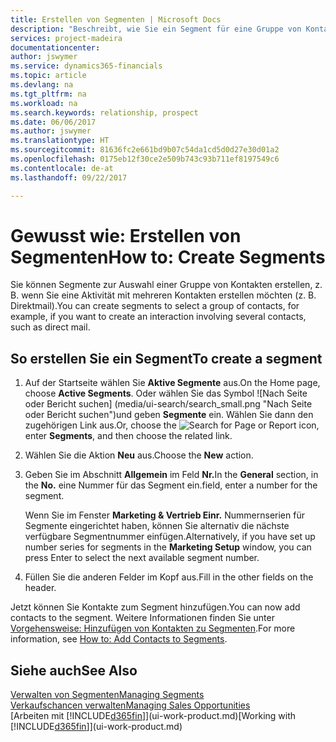 ```yaml
---
title: Erstellen von Segmenten | Microsoft Docs
description: "Beschreibt, wie Sie ein Segment für eine Gruppe von Kontakten in Financials erstellen, beispielsweise um mehrere Kontakte mit einer Direktwerbung anzusprechen."
services: project-madeira
documentationcenter: 
author: jswymer
ms.service: dynamics365-financials
ms.topic: article
ms.devlang: na
ms.tgt_pltfrm: na
ms.workload: na
ms.search.keywords: relationship, prospect
ms.date: 06/06/2017
ms.author: jswymer
ms.translationtype: HT
ms.sourcegitcommit: 81636fc2e661bd9b07c54da1cd5d0d27e30d01a2
ms.openlocfilehash: 0175eb12f30ce2e509b743c93b711ef8197549c6
ms.contentlocale: de-at
ms.lasthandoff: 09/22/2017

---
```

# <a name="how-to-create-segments"></a><span data-ttu-id="321e7-103">Gewusst wie: Erstellen von Segmenten</span><span class="sxs-lookup"><span data-stu-id="321e7-103">How to: Create Segments</span></span>
<span data-ttu-id="321e7-104">Sie können Segmente zur Auswahl einer Gruppe von Kontakten erstellen, z. B. wenn Sie eine Aktivität mit mehreren Kontakten erstellen möchten (z. B. Direktmail).</span><span class="sxs-lookup"><span data-stu-id="321e7-104">You can create segments to select a group of contacts, for example, if you want to create an interaction involving several contacts, such as direct mail.</span></span>

## <a name="to-create-a-segment"></a><span data-ttu-id="321e7-105">So erstellen Sie ein Segment</span><span class="sxs-lookup"><span data-stu-id="321e7-105">To create a segment</span></span>
1. <span data-ttu-id="321e7-106">Auf der Startseite wählen Sie **Aktive Segmente** aus.</span><span class="sxs-lookup"><span data-stu-id="321e7-106">On the Home page, choose **Active Segments**.</span></span> <span data-ttu-id="321e7-107">Oder wählen Sie das Symbol ![Nach Seite oder Bericht suchen] (media/ui-search/search_small.png "Nach Seite oder Bericht suchen")und geben **Segmente** ein. Wählen Sie dann den zugehörigen Link aus.</span><span class="sxs-lookup"><span data-stu-id="321e7-107">Or, choose the ![Search for Page or Report](media/ui-search/search_small.png "Search for Page or Report icon") icon, enter **Segments**, and then choose the related link.</span></span>
2. <span data-ttu-id="321e7-108">Wählen Sie die Aktion **Neu** aus.</span><span class="sxs-lookup"><span data-stu-id="321e7-108">Choose the **New** action.</span></span>
3. <span data-ttu-id="321e7-109">Geben Sie im Abschnitt **Allgemein** im Feld **Nr.**</span><span class="sxs-lookup"><span data-stu-id="321e7-109">In the **General** section, in the **No.**</span></span> <span data-ttu-id="321e7-110">eine Nummer für das Segment ein.</span><span class="sxs-lookup"><span data-stu-id="321e7-110">field, enter a number for the segment.</span></span>

    <span data-ttu-id="321e7-111">Wenn Sie im Fenster **Marketing & Vertrieb Einr.** Nummernserien für Segmente eingerichtet haben, können Sie alternativ die nächste verfügbare Segmentnummer einfügen.</span><span class="sxs-lookup"><span data-stu-id="321e7-111">Alternatively, if you have set up number series for segments in the **Marketing Setup** window, you can press Enter to select the next available segment number.</span></span>
4. <span data-ttu-id="321e7-112">Füllen Sie die anderen Felder im Kopf aus.</span><span class="sxs-lookup"><span data-stu-id="321e7-112">Fill in the other fields on the header.</span></span>

<span data-ttu-id="321e7-113">Jetzt können Sie Kontakte zum Segment hinzufügen.</span><span class="sxs-lookup"><span data-stu-id="321e7-113">You can now add contacts to the segment.</span></span> <span data-ttu-id="321e7-114">Weitere Informationen finden Sie unter [Vorgehensweise: Hinzufügen von Kontakten zu Segmenten](marketing-add-contact-segment.md).</span><span class="sxs-lookup"><span data-stu-id="321e7-114">For more information, see [How to: Add Contacts to Segments](marketing-add-contact-segment.md).</span></span>

## <a name="see-also"></a><span data-ttu-id="321e7-115">Siehe auch</span><span class="sxs-lookup"><span data-stu-id="321e7-115">See Also</span></span>
[<span data-ttu-id="321e7-116">Verwalten von Segmenten</span><span class="sxs-lookup"><span data-stu-id="321e7-116">Managing Segments</span></span>](marketing-segments.md)  
[<span data-ttu-id="321e7-117">Verkaufschancen verwalten</span><span class="sxs-lookup"><span data-stu-id="321e7-117">Managing Sales Opportunities</span></span>](marketing-manage-sales-opportunities.md)  
<span data-ttu-id="321e7-118">[Arbeiten mit [!INCLUDE[d365fin](includes/d365fin_md.md)]](ui-work-product.md)</span><span class="sxs-lookup"><span data-stu-id="321e7-118">[Working with [!INCLUDE[d365fin](includes/d365fin_md.md)]](ui-work-product.md)</span></span>  

